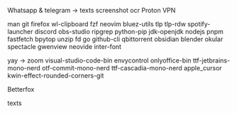 Whatsapp & telegram -> texts
screenshot ocr
Proton VPN

man git firefox wl-clipboard fzf neovim bluez-utils tlp tlp-rdw spotify-launcher discord obs-studio ripgrep python-pip jdk-openjdk nodejs pnpm fastfetch bpytop unzip fd go github-cli qbittorrent obsidian blender okular spectacle gwenview neovide inter-font

yay -> zoom visual-studio-code-bin envycontrol onlyoffice-bin
ttf-jetbrains-mono-nerd otf-commit-mono-nerd ttf-cascadia-mono-nerd apple_cursor kwin-effect-rounded-corners-git

Betterfox

texts

